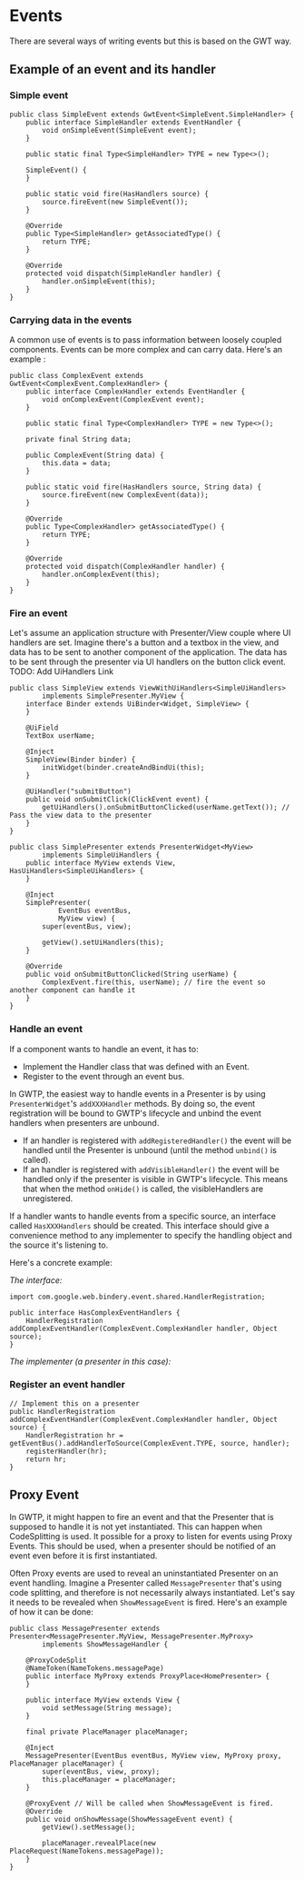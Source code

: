 # Events

There are several ways of writing events but this is based on the GWT way.

## Example of an event and its handler

### Simple event

```
public class SimpleEvent extends GwtEvent<SimpleEvent.SimpleHandler> {
    public interface SimpleHandler extends EventHandler {
        void onSimpleEvent(SimpleEvent event);
    }
 
    public static final Type<SimpleHandler> TYPE = new Type<>();
 
    SimpleEvent() {
    }
 
    public static void fire(HasHandlers source) {
        source.fireEvent(new SimpleEvent());
    }
 
    @Override
    public Type<SimpleHandler> getAssociatedType() {
        return TYPE;
    }
 
    @Override
    protected void dispatch(SimpleHandler handler) {
        handler.onSimpleEvent(this);
    }
}
```

### Carrying data in the events

A common use of events is to pass information between loosely coupled components. Events can be more complex and can carry data. Here's an example :

```
public class ComplexEvent extends GwtEvent<ComplexEvent.ComplexHandler> {
    public interface ComplexHandler extends EventHandler {
        void onComplexEvent(ComplexEvent event);
    }
 
    public static final Type<ComplexHandler> TYPE = new Type<>();
    
    private final String data;
 
    public ComplexEvent(String data) {
        this.data = data;
    }
 
    public static void fire(HasHandlers source, String data) {
        source.fireEvent(new ComplexEvent(data));
    }
 
    @Override
    public Type<ComplexHandler> getAssociatedType() {
        return TYPE;
    }
 
    @Override
    protected void dispatch(ComplexHandler handler) {
        handler.onComplexEvent(this);
    }
}
```

### Fire an event

Let's assume an application structure with Presenter/View couple where UI handlers are set. Imagine there's a button and a textbox in the view, and data has to be sent to another component of the application. The data has to be sent through the presenter via UI handlers on the button click event.
TODO: Add UiHandlers Link

```
public class SimpleView extends ViewWithUiHandlers<SimpleUiHandlers>
        implements SimplePresenter.MyView {
    interface Binder extends UiBinder<Widget, SimpleView> {
    }
 
    @UiField
    TextBox userName;
 
    @Inject
    SimpleView(Binder binder) {
        initWidget(binder.createAndBindUi(this);
    }
 
    @UiHandler("submitButton")
    public void onSubmitClick(ClickEvent event) {
        getUiHandlers().onSubmitButtonClicked(userName.getText()); // Pass the view data to the presenter
    }
}

public class SimplePresenter extends PresenterWidget<MyView>
        implements SimpleUiHandlers {
    public interface MyView extends View, HasUiHandlers<SimpleUiHandlers> {
    }

    @Inject
    SimplePresenter(
            EventBus eventBus,
            MyView view) {
        super(eventBus, view);

        getView().setUiHandlers(this);
    }
 
    @Override
    public void onSubmitButtonClicked(String userName) {
        ComplexEvent.fire(this, userName); // fire the event so another component can handle it
    }
}
```

### Handle an event
If a component wants to handle an event, it has to:

* Implement the Handler class that was defined with an Event.
* Register to the event through an event bus.

In GWTP, the easiest way to handle events in a Presenter is by using `PresenterWidget`'s `addXXXHandler` methods. By doing so, the event registration will be bound to GWTP's lifecycle and unbind the event handlers when presenters are unbound.

* If an handler is registered with `addRegisteredHandler()` the event will be handled until the Presenter is unbound (until the method `unbind()` is called).
* If an handler is registered with `addVisibleHandler()` the event will be handled only if the presenter is visible in GWTP's lifecycle. This means that when the method `onHide()` is called, the visibleHandlers are unregistered.

If a handler wants to handle events from a specific source, an interface called `HasXXXHandlers` should be created. This interface should give a convenience method to any implementer to specify the handling object and the source it's listening to.

Here's a concrete example:

*The interface:*

```
import com.google.web.bindery.event.shared.HandlerRegistration;
 
public interface HasComplexEventHandlers {
    HandlerRegistration addComplexEventHandler(ComplexEvent.ComplexHandler handler, Object source);
}

```

*The implementer (a presenter in this case):*
### Register an event handler

```
// Implement this on a presenter
public HandlerRegistration addComplexEventHandler(ComplexEvent.ComplexHandler handler, Object source) {
    HandlerRegistration hr = getEventBus().addHandlerToSource(ComplexEvent.TYPE, source, handler);
    registerHandler(hr);
    return hr;
}
```

## Proxy Event
In GWTP, it might happen to fire an event and that the Presenter that is supposed to handle it is not yet instantiated. This can happen when CodeSplitting is used. It possible for a proxy to listen for events using Proxy Events. This should be used, when a presenter should be notified of an event even before it is first instantiated.

Often Proxy events are used to reveal an uninstantiated Presenter on an event handling. Imagine a Presenter called `MessagePresenter` that's using code splitting, and therefore is not necessarily always instantiated. Let's say it needs to be revealed when `ShowMessageEvent` is fired. Here's an example of how it can be done:

```
public class MessagePresenter extends Presenter<MessagePresenter.MyView, MessagePresenter.MyProxy> 
        implements ShowMessageHandler {

    @ProxyCodeSplit
    @NameToken(NameTokens.messagePage)
    public interface MyProxy extends ProxyPlace<HomePresenter> {
    }

    public interface MyView extends View {
        void setMessage(String message);
    }

    final private PlaceManager placeManager;

    @Inject
    MessagePresenter(EventBus eventBus, MyView view, MyProxy proxy, PlaceManager placeManager) {
        super(eventBus, view, proxy);
        this.placeManager = placeManager;
    }

    @ProxyEvent // Will be called when ShowMessageEvent is fired.
    @Override
    public void onShowMessage(ShowMessageEvent event) {
        getView().setMessage();

        placeManager.revealPlace(new PlaceRequest(NameTokens.messagePage));
    }
}
```
